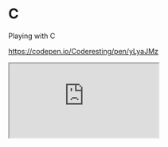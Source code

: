 # C
Playing with C


https://codepen.io/Coderesting/pen/yLyaJMz


<iframe src="https://www.dr.dk" title="description"></iframe>

